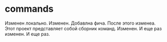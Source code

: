 # commands

Изменен локально. Изменен. Добавлна фича. После этого изменеа. Этот проект представляет собой сборник команд. Изменен. И еще раз изменен. И еще раз.
